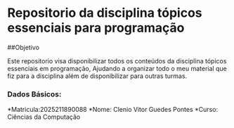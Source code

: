 # Repositorio da disciplina tópicos essenciais para programação

##Objetivo

Este repositorio visa disponibilizar todos os conteúdos da disciplina tópicos essenciais em programação, 
Ajudando a organizar todo o meu material que fiz para a disciplina além de disponibilizar para outras turmas.


### Dados Básicos: 

*Matricula:2025211890088
*Nome: Clenio Vitor Guedes Pontes
*Curso: Ciências da Computação
